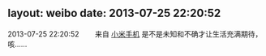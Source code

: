 layout: weibo
date: 2013-07-25 22:20:52
---
2013-07-25 22:20:52  &nbsp;&nbsp;&nbsp;&nbsp;&nbsp;&nbsp; 来自 <a href="http://app.weibo.com/t/feed/22zMnn" rel="nofollow">小米手机</a>
是不是未知和不确才让生活充满期待，咳…… ​​​
